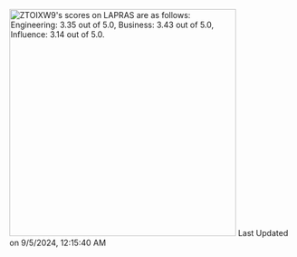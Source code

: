 <!---
- 👋 Hi, I’m @Khitoshi
- 👀 I’m interested in ...
- 🌱 I’m currently learning ...
- 💞️ I’m looking to collaborate on ...
- 📫 How to reach me ...

--->

<!---
Khitoshi/Khitoshi is a ✨ special ✨ repository because its `README.md` (this file) appears on your GitHub profile.
You can click the Preview link to take a look at your changes.
--->

<!--START_SECTION:lapras-card-->
<p ><a href="https://lapras.com/public/ZTOIXW9" target="_blank" rel="noopener noreferrer"><img alt="ZTOIXW9's scores on LAPRAS are as follows: Engineering: 3.35 out of 5.0, Business: 3.43 out of 5.0, Influence: 3.14 out of 5.0." src="https://lapras-card-generator.vercel.app/api/svg?e=3.35&b=3.43&i=3.14&b1=%23232323&b2=%236d6d6d&i1=%23212121&i2=%23818181&l=en" width="400" ></a>  
Last Updated on 9/5/2024, 12:15:40 AM</p>
<!--END_SECTION:lapras-card-->
